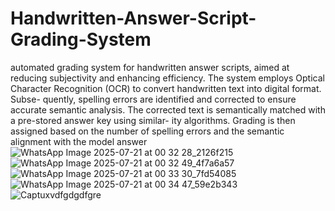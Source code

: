 # Handwritten-Answer-Script-Grading-System
automated grading system for handwritten answer scripts, aimed
at reducing subjectivity and enhancing efficiency. The system employs Optical Character
Recognition (OCR) to convert handwritten text into digital format. Subse- quently, spelling
errors are identified and corrected to ensure accurate semantic analysis. The corrected text is
semantically matched with a pre-stored answer key using similar- ity algorithms. Grading is
then assigned based on the number of spelling errors and the semantic alignment with the
model answer
![WhatsApp Image 2025-07-21 at 00 32 28_2126f215](https://github.com/user-attachments/assets/d8531e4c-6705-45a6-8be7-ad33079e9c6f)
![WhatsApp Image 2025-07-21 at 00 32 49_4f7a6a57](https://github.com/user-attachments/assets/07ef493e-c714-4b9f-8b05-5d3f768b1dd8)
![WhatsApp Image 2025-07-21 at 00 33 30_7fd54085](https://github.com/user-attachments/assets/7b893dd4-5096-4a82-9bb5-4abb676d8332)
![WhatsApp Image 2025-07-21 at 00 34 47_59e2b343](https://github.com/user-attachments/assets/11401701-bf08-437b-8a1f-92a742a8ba9d)
![Captuxvdfgdgdfgre](https://github.com/user-attachments/assets/7a3ad2b5-828e-45ab-b7e6-530716996435)
